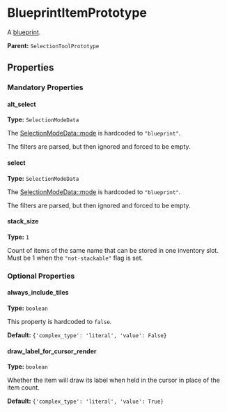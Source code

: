 # BlueprintItemPrototype

A [blueprint](https://wiki.factorio.com/Blueprint).

**Parent:** `SelectionToolPrototype`

## Properties

### Mandatory Properties

#### alt_select

**Type:** `SelectionModeData`

The [SelectionModeData::mode](prototype:SelectionModeData::mode) is hardcoded to `"blueprint"`.

The filters are parsed, but then ignored and forced to be empty.

#### select

**Type:** `SelectionModeData`

The [SelectionModeData::mode](prototype:SelectionModeData::mode) is hardcoded to `"blueprint"`.

The filters are parsed, but then ignored and forced to be empty.

#### stack_size

**Type:** `1`

Count of items of the same name that can be stored in one inventory slot. Must be 1 when the `"not-stackable"` flag is set.

### Optional Properties

#### always_include_tiles

**Type:** `boolean`

This property is hardcoded to `false`.

**Default:** `{'complex_type': 'literal', 'value': False}`

#### draw_label_for_cursor_render

**Type:** `boolean`

Whether the item will draw its label when held in the cursor in place of the item count.

**Default:** `{'complex_type': 'literal', 'value': True}`

